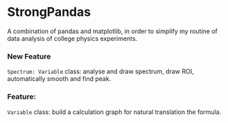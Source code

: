 # StrongPandas

A combination of pandas and matplotlib, in order to simplify my routine of data analysis of college physics experiments.

### New Feature
`Spectrum: Variable` class: analyse and draw spectrum, draw ROI, automatically smooth and find peak.

### Feature:
`Variable` class: build a calculation graph for natural translation the formula.
